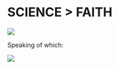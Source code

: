 SCIENCE > FAITH
===============

<img src="http://pablo.enlapc.com/wp-content/uploads/2010/05/fe-y-ciencia.jpg"
/>

Speaking of which:

<img
src="http://upload.wikimedia.org/wikipedia/en/b/b8/Faith_No_More_-_The_Very_Best_Definitive_Ultimate_Greatest_Hits_Collection.jpg"
/>

